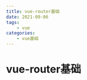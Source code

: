 ```yaml
---
title: vue-router基础
date: 2021-09-06
tags:
    - vue
categories:
    - vue基础
---
```


# vue-router基础



